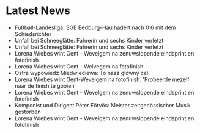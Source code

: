 # Latest News
-  Fußball-Landesliga: SGE Bedburg-Hau hadert nach 0:6 mit dem Schiedsrichter
-  Unfall bei Schneeglätte: Fahrerin und sechs Kinder verletzt
-  Unfall bei Schneeglätte: Fahrerin und sechs Kinder verletzt
-  Lorena Wiebes wint Gent - Wevelgem na zenuwslopende eindsprint en fotofinish
-  Lorena Wiebes wint Gent - Welvegem na fotofinish
-  Ostra wypowiedź Miedwiediewa: To nasz główny cel
-  Lorena Wiebes wint Gent-Wevelgem na fotofinish: 'Probeerde mezelf naar de finish te gooien’
-  Lorena Wiebes wint Gent - Wevelgem na zenuwslopende eindsprint en fotofinish
-  Komponist und Dirigent Péter Eötvös: Meister zeitgenössischer Musik gestorben
-  Lorena Wiebes wint Gent - Wevelgem na zenuwslopende eindsprint en fotofinish

